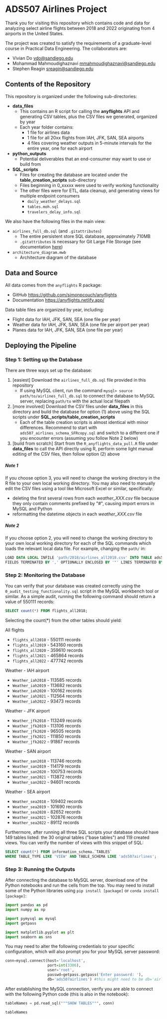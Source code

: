 # ADS507 Airlines Project
Thank you for visiting this repository which contains code and data for analyzing select airline flights between 2018 and 2022 originating from 4 airports in the United States. 

The project was created to satisfy the requirements of a graduate-level course in Practical Data Engineering. The collaborators are:
* Vivian Do <vdo@sandiego.edu>
* Mohammad Mahmoudighaznavi <mmahmoudighaznavi@sandiego.edu>
* Stephen Reagin <sreagin@sandiego.edu>

## Contents of the Repository 
This repository is organized under the following sub-directories:

* **data_files**
  * This contains an R script for calling the **anyflights** API and generating CSV tables, plus the CSV files we generated, organized by year
  * Each year folder contains:
    * 1 file for airlines data
    * 1 file for all 20xx flights from IAH, JFK, SAN, SEA airports
    * 4 files covering weather outputs in 5-minute intervals for the entire year, one for each airport
* **python_outputs**
  * Potential deliverables that an end-consumer may want to use or build from
* **SQL_scripts**
  * Files for creating the database are located under the **table_creation_scripts** sub-directory
  * Files beginning in 0_xxxxx were used to verify working functionality
  * The other files were for ETL, data cleanup, and generating views for multiple endpoint consumers
    * `daily_weather_delays.sql`
    * `tables.moh.sql`
    * `travelers_delay_info.sql`
    
We also have the following files in the main view:
* `airlines_full_db.sql` (and `.gitattributes`)
  * The entire persistent store SQL database, approximately 710MB
  * `.gitattributes` is necessary for Git Large File Storage (see documentation [here](https://docs.github.com/en/repositories/working-with-files/managing-large-files/configuring-git-large-file-storage))
* `architecture_diagram.mwb`
  * Architecture diagram of the database

## Data and Source

All data comes from the `anyflights` R package:
* GitHub https://github.com/simonpcouch/anyflights
* Documentation https://anyflights.netlify.app/

Data table files are organized by year, including:
* Flight data for IAH, JFK, SAN, SEA (one file per year)
* Weather data for IAH, JFK, SAN, SEA (one file per airport per year)
* Planes data for IAH, JFK, SAN, SEA (one file per year)

## Deploying the Pipeline

### Step 1: Setting up the Database
There are three ways set up the database:
1. [easiest] Download the `airlines_full_db.sql` file provided in this repository
   - If using MySQL client, run the command `mysql> source path/to/airlines_full_db.sql` to connect the database to MySQL server, replacing `path/to` with the actual local filepath
2. [more involved] Download the CSV files under **data_files** in this directory and build the database for option (1) above using the SQL scripts under **SQL_scripts/table_creation_scripts**
   - Each of the table creation scripts is almost identical with minor differences. Recommend to start with `ads507_airlines_schema_SFRcopy.sql` and switch to a different one if you encounter errors (assuming you follow Note 2 below)
4. [build from scratch] Start from the `R_anyflights_data_pull.R` file under **data_files** to call the API directly using R, perform some light manual editing of the CSV files, then follow option (2) above

##### Note 1
If you choose option 3, you will need to change the working directory in the R file to your own local working directory. You may also need to manually edit the CSV files using a tool like Microsoft Excel or similar, specifically:
* deleting the first several rows from each *weather_XXX.csv* file because they only contain comments prefixed by "#", causing import errors in MySQL and Python
* reformatting the datetime objects in each *weather_XXX.csv*  file

##### Note 2
If you choose option 2, you will need to change the working directory to your own local working directory for each of the SQL commands which loads the relevant local data file. For example, changing the `path/` in:
```sql
LOAD DATA LOCAL INFILE 'path/2018/airlines_all2018.csv' INTO TABLE ads507airlines.airlines_all2018 
FIELDS TERMINATED BY ',' OPTIONALLY ENCLOSED BY '"' LINES TERMINATED BY '\r\n' IGNORE 1 LINES ;
```

### Step 2: Monitoring the Database
You can verify that your database was created correctly using the `0_audit_testing_functionality.sql` script in the MySQL workbench tool or similar. As a simple audit, running the following command should return a value of 550111 records: 
```sql 
SELECT count(*) FROM flights_all2018;
```
Selecting the count(\*) from the other tables should yield:

All flights
* `flights_all2018` - 550111 records
* `flights_all2019` - 543160 records
* `flights_all2020` - 359610 records
* `flights_all2021` - 465864 records
* `flights_all2022` - 477742 records

Weather - IAH airport
* `Weather_iah2018` - 113585 records
* `Weather_iah2019` - 113682 records
* `Weather_iah2020` - 100162 records
* `Weather_iah2021` - 112564 records
* `Weather_iah2022` - 93473 records

Weather - JFK airport
* `Weather_jfk2018` - 113249 records
* `Weather_jfk2019` - 113106 records
* `Weather_jfk2020` - 96505 records
* `Weather_jfk2021` - 111850 records
* `Weather_jfk2022` - 91867 records

Weather - SAN airport
* `Weather_san2018` - 113746 records
* `Weather_san2019` - 114179 records
* `Weather_san2020` - 100753  records
* `Weather_san2021` - 113872 records
* `Weather_san2022` - 94601 records

Weather - SEA airport
* `Weather_sea2018` - 109402 records
* `Weather_sea2019` - 101690 records
* `Weather_sea2020` - 82652 records
* `Weather_sea2021` - 102876 records
* `Weather_sea2022` - 89112 records

Furthermore, after running all three SQL scripts your database should have 149 tables listed: the 30 original tables ("base tables") and 119 created views. You can verify the number of views with this snippet of SQL:
```sql
SELECT count(*) FROM information_schema.`TABLES`  
WHERE TABLE_TYPE LIKE 'VIEW' AND TABLE_SCHEMA LIKE 'ads507airlines';
```

### Step 3: Running the Outputs

After connecting the database to MySQL server, download one of the Python notebooks and run the cells from the top. You may need to install some of the Python libraries using `pip install [package]` or `conda install [package]`:
```python
import pandas as pd
import numpy as np

import pymysql as mysql
import getpass

import matplotlib.pyplot as plt
import seaborn as sns
```


You may need to alter the following credentials to your specific configuration, which will also prompt you for your MySQL server password:
```python
conn=mysql.connect(host='localhost',
                   port=int(3306),
                   user='root',
                   passwd=getpass.getpass('Enter password: '),
                   db='ads507airlines') #this might need to be db='airlines_full_db' if you directly downloaded the full database
```

After establishing the MySQL connection, verify you are able to connect with the following Python code (this is also in the notebook):
```python
tableNames = pd.read_sql("""SHOW TABLES""", conn)

tableNames
```
